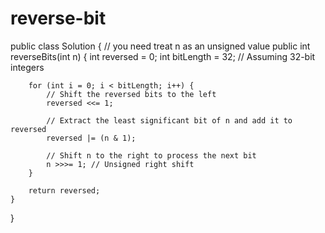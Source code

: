 # reverse-bit
public class Solution {
    // you need treat n as an unsigned value
    public int reverseBits(int n) {
        int reversed = 0;
        int bitLength = 32; // Assuming 32-bit integers
        
        for (int i = 0; i < bitLength; i++) {
            // Shift the reversed bits to the left
            reversed <<= 1;
            
            // Extract the least significant bit of n and add it to reversed
            reversed |= (n & 1);
            
            // Shift n to the right to process the next bit
            n >>>= 1; // Unsigned right shift
        }
        
        return reversed;
    }
}
